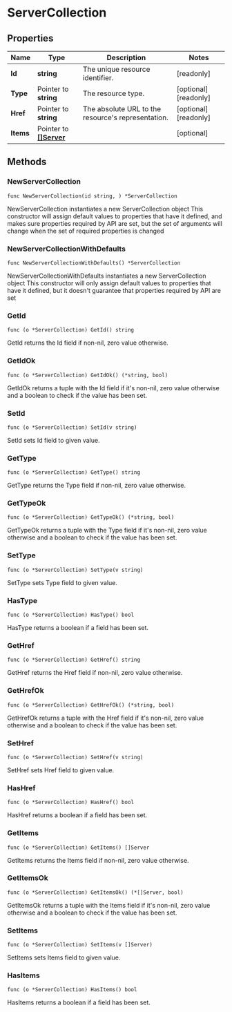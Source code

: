 # ServerCollection

## Properties

|Name | Type | Description | Notes|
|------------ | ------------- | ------------- | -------------|
|**Id** | **string** | The unique resource identifier. | [readonly] |
|**Type** | Pointer to **string** | The resource type. | [optional] [readonly] |
|**Href** | Pointer to **string** | The absolute URL to the resource&#39;s representation. | [optional] [readonly] |
|**Items** | Pointer to [**[]Server**](Server.md) |  | [optional] |

## Methods

### NewServerCollection

`func NewServerCollection(id string, ) *ServerCollection`

NewServerCollection instantiates a new ServerCollection object
This constructor will assign default values to properties that have it defined,
and makes sure properties required by API are set, but the set of arguments
will change when the set of required properties is changed

### NewServerCollectionWithDefaults

`func NewServerCollectionWithDefaults() *ServerCollection`

NewServerCollectionWithDefaults instantiates a new ServerCollection object
This constructor will only assign default values to properties that have it defined,
but it doesn't guarantee that properties required by API are set

### GetId

`func (o *ServerCollection) GetId() string`

GetId returns the Id field if non-nil, zero value otherwise.

### GetIdOk

`func (o *ServerCollection) GetIdOk() (*string, bool)`

GetIdOk returns a tuple with the Id field if it's non-nil, zero value otherwise
and a boolean to check if the value has been set.

### SetId

`func (o *ServerCollection) SetId(v string)`

SetId sets Id field to given value.


### GetType

`func (o *ServerCollection) GetType() string`

GetType returns the Type field if non-nil, zero value otherwise.

### GetTypeOk

`func (o *ServerCollection) GetTypeOk() (*string, bool)`

GetTypeOk returns a tuple with the Type field if it's non-nil, zero value otherwise
and a boolean to check if the value has been set.

### SetType

`func (o *ServerCollection) SetType(v string)`

SetType sets Type field to given value.

### HasType

`func (o *ServerCollection) HasType() bool`

HasType returns a boolean if a field has been set.

### GetHref

`func (o *ServerCollection) GetHref() string`

GetHref returns the Href field if non-nil, zero value otherwise.

### GetHrefOk

`func (o *ServerCollection) GetHrefOk() (*string, bool)`

GetHrefOk returns a tuple with the Href field if it's non-nil, zero value otherwise
and a boolean to check if the value has been set.

### SetHref

`func (o *ServerCollection) SetHref(v string)`

SetHref sets Href field to given value.

### HasHref

`func (o *ServerCollection) HasHref() bool`

HasHref returns a boolean if a field has been set.

### GetItems

`func (o *ServerCollection) GetItems() []Server`

GetItems returns the Items field if non-nil, zero value otherwise.

### GetItemsOk

`func (o *ServerCollection) GetItemsOk() (*[]Server, bool)`

GetItemsOk returns a tuple with the Items field if it's non-nil, zero value otherwise
and a boolean to check if the value has been set.

### SetItems

`func (o *ServerCollection) SetItems(v []Server)`

SetItems sets Items field to given value.

### HasItems

`func (o *ServerCollection) HasItems() bool`

HasItems returns a boolean if a field has been set.



